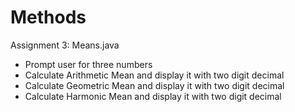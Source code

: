 # Methods
Assignment 3: Means.java
 * Prompt user for three numbers
 * Calculate Arithmetic Mean and display it with two digit decimal
 * Calculate Geometric Mean and display it with two digit decimal
 * Calculate Harmonic Mean and display it with two digit decimal
